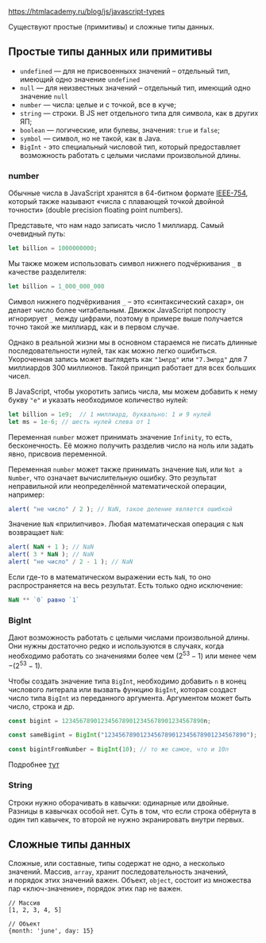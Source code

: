 https://htmlacademy.ru/blog/js/javascript-types

Существуют простые (примитивы) и сложные типы данных. 

## Простые типы данных или примитивы
- `undefined` — для не присвоенныхх значений – отдельный тип, имеющий одно значение `undefined`
- `null` — для неизвестных значений – отдельный тип, имеющий одно значение `null`
- `number` — числа: целые и с точкой, все в куче;
- `string` — строки. В JS нет отдельного типа для символа, как в других ЯП;
- `boolean` — логические, или булевы, значения: `true` и `false`;
- `symbol` — символ, но не такой, как в Java.
- `BigInt` - это специальный числовой тип, который предоставляет возможность работать с целыми числами произвольной длины.

### number
Обычные числа в JavaScript хранятся в 64-битном формате [IEEE-754](https://en.wikipedia.org/wiki/IEEE_754-1985), который также называют «числа с плавающей точкой двойной точности» (double precision floating point numbers).

Представьте, что нам надо записать число 1 миллиард. Самый очевидный путь:
```javascript
let billion = 1000000000;
```

Мы также можем использовать символ нижнего подчёркивания `_` в качестве разделителя:
```javascript
let billion = 1_000_000_000
```

Символ нижнего подчёркивания `_` – это «синтаксический сахар», он делает число более читабельным. Движок JavaScript попросту игнорирует `_` между цифрами, поэтому в примере выше получается точно такой же миллиард, как и в первом случае.

Однако в реальной жизни мы в основном стараемся не писать длинные последовательности нулей, так как можно легко ошибиться. Укороченная запись может выглядеть как `"1млрд"` или `"7.3млрд"` для 7 миллиардов 300 миллионов. Такой принцип работает для всех больших чисел.

В JavaScript, чтобы укоротить запись числа, мы можем добавить к нему букву `"e"` и указать необходимое количество нулей:
```javascript
let billion = 1e9;  // 1 миллиард, буквально: 1 и 9 нулей
let ms = 1e-6; // шесть нулей слева от 1
```

Переменная `number` может принимать значение `Infinity`, то есть, бесконечность. Её можно получить разделив число на ноль или задать явно, присвоив переменной.

Переменная `number` может также принимать значение `NaN`, или `Not a Number`, что означает вычислительную ошибку. Это результат неправильной или неопределённой математической операции, например:
```javascript
alert( "не число" / 2 ); // NaN, такое деление является ошибкой
```

Значение `NaN` «прилипчиво». Любая математическая операция с `NaN` возвращает `NaN`:
```javascript
alert( NaN + 1 ); // NaN
alert( 3 * NaN ); // NaN
alert( "не число" / 2 - 1 ); // NaN
```

Если где-то в математическом выражении есть `NaN`, то оно распространяется на весь результат. Есть только одно исключение: 
```js
NaN ** `0` равно `1`
```

### BigInt
Дают возможность работать с целыми числами произвольной длины. Они нужны достаточно редко и используются в случаях, когда необходимо работать со значениями более чем $(2^{53}-1)$ или менее чем $-(2^{53}-1)$.

Чтобы создать значение типа `BigInt`, необходимо добавить `n` в конец числового литерала или вызвать функцию `BigInt`, которая создаст число типа `BigInt` из переданного аргумента. Аргументом может быть число, строка и др.

```javascript
const bigint = 1234567890123456789012345678901234567890n;

const sameBigint = BigInt("1234567890123456789012345678901234567890");

const bigintFromNumber = BigInt(10); // то же самое, что и 10n
```

Подробнее [тут](https://learn.javascript.ru/bigint)

### String
Строки нужно оборачивать в кавычки: одинарные или двойные. Разницы в кавычках особой нет. Суть в том, что если строка обёрнута в один тип кавычек, то второй не нужно экранировать внутри первых. 


## Сложные типы данных
Сложные, или составные, типы содержат не одно, а несколько значений. Массив, `array`, хранит последовательность значений, и порядок этих значений важен. Объект, `object`, состоит из множества пар «ключ-значение», порядок этих пар не важен.

```
// Массив
[1, 2, 3, 4, 5]

// Объект
{month: 'june', day: 15}
```
